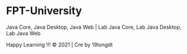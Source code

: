 # FPT-University

Java Core, Java Desktop, Java Web 
| Lab Java Core, Lab Java Desktop, Lab Java Web

Happy Learning !!!
 © 2021 | Cre by 19longdt
